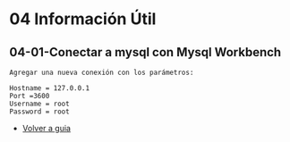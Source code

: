
# 04 Información Útil

##	04-01-Conectar a mysql con Mysql Workbench

	Agregar una nueva conexión con los parámetros:

	Hostname = 127.0.0.1 
	Port =3600
	Username = root
	Password = root


- [Volver a guia](README.md)	